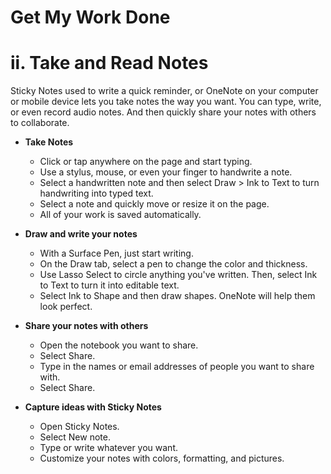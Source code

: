 # Get My Work Done

# ii. Take and Read Notes
   Sticky Notes used to write a quick reminder, or OneNote on your computer or mobile device lets you take notes the way you want. You can type, write, or even record audio notes. And then quickly share your notes with others to collaborate.

  - **Take Notes**
     - Click or tap anywhere on the page and start typing.
    - Use a stylus, mouse, or even your finger to handwrite a note.
    - Select a handwritten note and then select Draw > Ink to Text to turn handwriting into typed text.
    - Select a note and quickly move or resize it on the page.
    - All of your work is saved automatically.
    
  - **Draw and write your notes**
    - With a Surface Pen, just start writing.
     - On the Draw tab, select a pen to change the color and thickness.
     - Use Lasso Select to circle anything you've written. Then, select Ink to Text to turn it into editable text.
     - Select Ink to Shape and then draw shapes. OneNote will help them look perfect.

   - **Share your notes with others**
      - Open the notebook you want to share.
      - Select Share.
      - Type in the names or email addresses of people you want to share with.
      -  Select Share.

   - **Capture ideas with Sticky Notes**
      - Open Sticky Notes.
      - Select New note.
      - Type or write whatever you want.
      - Customize your notes with colors, formatting, and pictures.
